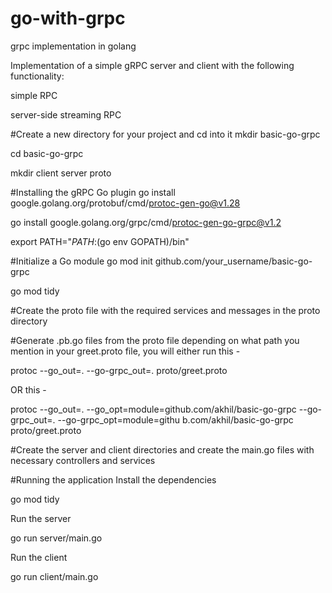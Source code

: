 # go-with-grpc
grpc implementation in golang

Implementation of a simple gRPC server and client with the following functionality:

simple RPC

server-side streaming RPC

#Create a new directory for your project and cd into it
mkdir basic-go-grpc

cd basic-go-grpc

mkdir client server proto

#Installing the gRPC Go plugin
go install google.golang.org/protobuf/cmd/protoc-gen-go@v1.28

go install google.golang.org/grpc/cmd/protoc-gen-go-grpc@v1.2

export PATH="$PATH:$(go env GOPATH)/bin"

#Initialize a Go module
go mod init github.com/your_username/basic-go-grpc

go mod tidy

#Create the proto file with the required services and messages in the proto directory

#Generate .pb.go files from the proto file
depending on what path you mention in your greet.proto file, you will either run this -

protoc --go_out=. --go-grpc_out=. proto/greet.proto

OR this -

protoc --go_out=. --go_opt=module=github.com/akhil/basic-go-grpc --go-grpc_out=. --go-grpc_opt=module=githu
b.com/akhil/basic-go-grpc proto/greet.proto

#Create the server and client directories and create the main.go files with necessary controllers and services

#Running the application
Install the dependencies

go mod tidy

Run the server

go run server/main.go

Run the client

go run client/main.go
